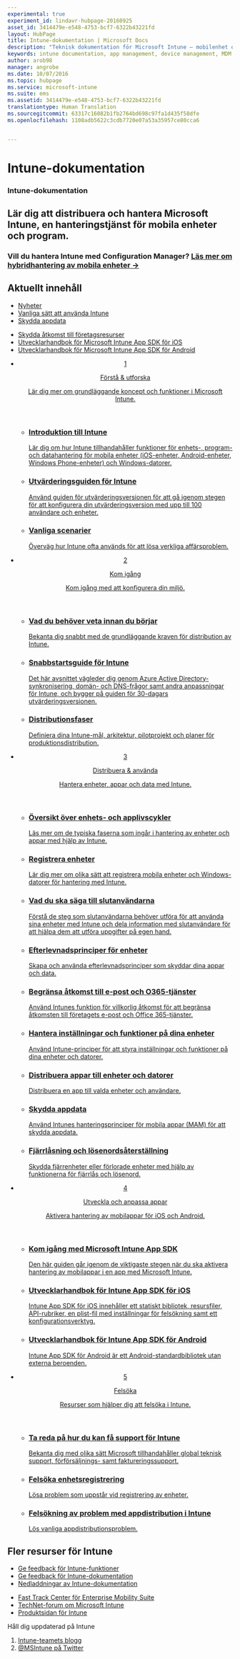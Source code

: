 ```yaml
---
experimental: true
experiment_id: lindavr-hubpage-20160925
asset_id: 3414479e-e548-4753-bcf7-6322b43221fd
layout: HubPage
title: Intune-dokumentation | Microsoft Docs
description: "Teknisk dokumentation för Microsoft Intune – mobilenhet och programhantering"
keywords: intune documentation, app management, device management, MDM documentation, MAM documentation
author: arob98
manager: angrobe
ms.date: 10/07/2016
ms.topic: hubpage
ms.service: microsoft-intune
ms.suite: ems
ms.assetid: 3414479e-e548-4753-bcf7-6322b43221fd
translationtype: Human Translation
ms.sourcegitcommit: 63317c16082b1fb2764bd698c97fa1d435f58dfe
ms.openlocfilehash: 1108adb5622c3cdb7720e07a53a35957ce80cca6


---
```

# Intune-dokumentation
<article id="main">
    <section id="hero-content">
      <h1>Intune-dokumentation</h1>
      <h2>Lär dig att distribuera och hantera Microsoft Intune, en hanteringstjänst för mobila enheter och program.</h2>
      <h3>Vill du hantera Intune med Configuration Manager? <a href="https://docs.microsoft.com/en-us/sccm/mdm/understand/hybrid-mobile-device-management" target="_blank">Läs mer om hybridhantering av mobila enheter &rarr;</a></h3>
    </section>
    <section id="featured" class="container">
      <h2 class="section-heading"><span class="icon icon-warning"></span> Aktuellt innehåll</h2>
      <div class="features row">
        <ul class="column column-half">
          <li><a href="/intune/whats-new/whats-new-in-microsoft-intune">Nyheter</a></li>
          <li><a href="/intune/understand-explore/common-ways-to-use-intune">Vanliga sätt att använda Intune</a></li>
          <li><a href="/intune/deploy-use/protect-app-data-using-mobile-app-management-policies-with-microsoft-intune">Skydda appdata</a></li>
        </ul>
        <ul class="column column-half">
          <li><a href="/intune/deploy-use/restrict-access-based-on-device-network-app-risk">Skydda åtkomst till företagsresurser</a></li>
          <li><a href="/intune/develop/intune-app-sdk-ios">Utvecklarhandbok för Microsoft Intune App SDK för iOS</a></li>
          <li><a href="/intune/develop/intune-app-sdk-android">Utvecklarhandbok för Microsoft Intune App SDK för Android</a></li>
        </ul>
      </div>
    </section>
    <div id="journeys">
      <section class="container">
        <!-- <h2 class="section-heading"><span class="icon icon-inheritance"></span> Stages</h2> -->
        <ul class="journeys-list">
          <li class="journey-step">
            <header class="journey-step-header row">
              <a href="/intune/understand-explore/introduction-to-microsoft-intune">
                <div class="title column-third">
                  <span class="step-number">1</span>
                  <p>Förstå &amp; utforska</p>
                </div>
                <p class="description column-two-thirds">Lär dig mer om grundläggande koncept och funktioner i Microsoft Intune.
                </p>
              </a>
            </header>
            <section class="journey-step-elements content">
              <ul class="row">
                <li class="column-third">
                  <a href="/intune/understand-explore/introduction-to-microsoft-intune">
                    <h3>Introduktion till Intune</h3>
                    <p>Lär dig om hur Intune tillhandahåller funktioner för enhets-, program- och datahantering för mobila enheter (iOS-enheter, Android-enheter, Windows Phone-enheter) och Windows-datorer.</p>
                  </a>
                </li>
                <li class="column-third">
                  <a href="/intune/understand-explore/get-started-with-a-30-day-trial-of-microsoft-intune">
                    <h3>Utvärderingsguiden för Intune</h3>
                    <p>Använd guiden för utvärderingsversionen för att gå igenom stegen för att konfigurera din utvärderingsversion med upp till 100 användare och enheter.</p>
                  </a>
                </li>
                <li class="column-third">
                  <a href="/intune/understand-explore/common-ways-to-use-intune">
                    <h3>Vanliga scenarier</h3>
                    <p>Överväg hur Intune ofta används för att lösa verkliga affärsproblem.</p>
                  </a>
                </li>
              </ul>
            </section>
          </li>
          <li class="journey-step">
            <header class="journey-step-header row">
              <a href="/intune/get-started/what-to-know-before-you-start-microsoft-intune">
                <div class="title column-third">
                  <span class="step-number">2</span>
                  <p>Kom igång</p>
                </div>
                <p class="description column-two-thirds">Kom igång med att konfigurera din miljö.
                </p>
              </a>
            </header>
            <section class="journey-step-elements content">
              <ul class="row">
                <li class="column-third">
                  <a href="/intune/get-started/what-to-know-before-you-start-microsoft-intune">
                    <h3>Vad du behöver veta innan du börjar</h3>
                    <p>Bekanta dig snabbt med de grundläggande kraven för distribution av Intune.</p>
                  </a>
                </li>
                <li class="column-third">
                  <a href="/intune/get-started/start-with-a-paid-subscription-to-microsoft-intune">
                    <h3>Snabbstartsguide för Intune</h3>
                    <p>Det här avsnittet vägleder dig genom Azure Active Directory-synkronisering, domän- och DNS-frågor samt andra anpassningar för Intune, och bygger på guiden för 30-dagars utvärderingsversionen.</p>
                  </a>
                </li>
                <li class="column-third">
                  <a href="/intune/get-started/rollout-phases-for-microsoft-intune-deployment">
                    <h3>Distributionsfaser</h3>
                    <p>Definiera dina Intune-mål, arkitektur, pilotprojekt och planer för produktionsdistribution.</p>
                  </a>
                </li>
              </ul>
            </section>
          </li>
          <li class="journey-step">
            <header class="journey-step-header row">
              <a href="/intune/deploy-use/overview-of-device-and-app-lifecycles-in-microsoft-intune">
                <div class="title column-third">
                  <span class="step-number">3</span>
                  <p>Distribuera &amp; använda</p>
                </div>
                <p class="description column-two-thirds">Hantera enheter, appar och data med Intune.
                </p>
              </a>
            </header>
            <section class="journey-step-elements content">
              <ul class="row">
                <li class="column-third">
                  <a href="/intune/deploy-use/overview-of-device-and-app-lifecycles-in-microsoft-intune">
                    <h3>Översikt över enhets- och applivscykler</h3>
                    <p>Läs mer om de typiska faserna som ingår i hantering av enheter och appar med hjälp av Intune.</p>
                  </a>
                </li>
                <li class="column-third">
                  <a href="/intune/deploy-use/enroll-devices-in-microsoft-intune">
                    <h3>Registrera enheter</h3>
                    <p>Lär dig mer om olika sätt att registrera mobila enheter och Windows-datorer för hantering med Intune.</p>
                  </a>
                </li>
                <li class="column-third">
                  <a href="/intune/deploy-use/what-to-tell-your-end-users-about-using-microsoft-intune">
                    <h3>Vad du ska säga till slutanvändarna</h3>
                    <p>Förstå de steg som slutanvändarna behöver utföra för att använda sina enheter med Intune och dela information med slutanvändare för att hjälpa dem att utföra uppgifter på egen hand.</p>
                  </a>
                </li>
              </ul>
          <ul class="row">
                <li class="column-third">
                  <a href="/intune/deploy-use/introduction-to-device-compliance-policies-in-microsoft-intune">
                    <h3>Efterlevnadsprinciper för enheter</h3>
                    <p>Skapa och använda efterlevnadsprinciper som skyddar dina appar och data.</p>
                  </a>
                </li>
                <li class="column-third">
                  <a href="/intune/deploy-use/restrict-access-to-email-and-o365-services-with-microsoft-intune">
                    <h3>Begränsa åtkomst till e-post och O365-tjänster</h3>
                    <p>Använd Intunes funktion för villkorlig åtkomst för att begränsa åtkomsten till företagets e-post och Office 365-tjänster.</p>
                  </a>
                </li>
                <li class="column-third">
                  <a href="/intune/deploy-use/manage-settings-and-features-on-your-devices-with-microsoft-intune-policies">
                    <h3>Hantera inställningar och funktioner på dina enheter</h3>
                    <p>Använd Intune-principer för att styra inställningar och funktioner på dina enheter och datorer.</p>
                  </a>
                </li>
              </ul>
                <ul class="row">
                <li class="column-third">
                  <a href="/intune/deploy-use/deploy-apps-in-microsoft-intune">
                    <h3>Distribuera appar till enheter och datorer</h3>
                    <p>Distribuera en app till valda enheter och användare.</p>
                  </a>
                </li>
                <li class="column-third">
                  <a href="/intune/deploy-use/protect-app-data-using-mobile-app-management-policies-with-microsoft-intune">
                    <h3>Skydda appdata</h3>
                    <p>Använd Intunes hanteringsprinciper för mobila appar (MAM) för att skydda appdata.</p>
                  </a>
                </li>
                <li class="column-third">
                  <a href="/intune/deploy-use/use-remote-lock-and-passcode-reset-in-microsoft-intune">
                    <h3>Fjärrlåsning och lösenordsåterställning</h3>
                    <p>Skydda fjärrenheter eller förlorade enheter med hjälp av funktionerna för fjärrlås och lösenord.</p>
                  </a>
                </li>
              </ul>
        </section>
          </li>
          <li class="journey-step">
            <header class="journey-step-header row">
              <a href="/intune/develop/intune-app-sdk">
                <div class="title column-third">
                  <span class="step-number">4</span>
                  <p>Utveckla och anpassa appar</p>
                </div>
                <p class="description column-two-thirds">Aktivera hantering av mobilappar för iOS och Android.</p>
              </a>
            </header>
            <section class="journey-step-elements content">
              <ul class="row">
                <li class="column-third">
                  <a href="/intune/develop/intune-app-sdk-get-started">
                    <h3>Kom igång med Microsoft Intune App SDK</h3>
                    <p>Den här guiden går igenom de viktigaste stegen när du ska aktivera hantering av mobilappar i en app med Microsoft Intune.</p>
                  </a>
                </li>
                <li class="column-third">
                  <a href="/intune/develop/intune-app-sdk-ios">
                    <h3>Utvecklarhandbok för Intune App SDK för iOS</h3>
                    <p>Intune App SDK för iOS innehåller ett statiskt bibliotek, resursfiler, API-rubriker, en plist-fil med inställningar för felsökning samt ett konfigurationsverktyg.</p>
                  </a>
                </li>
                <li class="column-third">
                  <a href="/intune/develop/intune-app-sdk-android">
                    <h3>Utvecklarhandbok för Intune App SDK för Android</h3>
                    <p>Intune App SDK för Android är ett Android-standardbibliotek utan externa beroenden.</p>
                  </a>
                </li>
              </ul>
            </section>
            </li>
      <li class="journey-step">
            <header class="journey-step-header row">
              <a href="/intune/troubleshoot/how-to-get-support-for-microsoft-intune">
                <div class="title column-third">
                  <span class="step-number">5</span>
                  <p>Felsöka</p>
                </div>
                <p class="description column-two-thirds">Resurser som hjälper dig att felsöka i Intune.</p>
              </a>
            </header>
            <section class="journey-step-elements content">
              <ul class="row">
                <li class="column-third">
                  <a href="/intune/troubleshoot/how-to-get-support-for-microsoft-intune">
                    <h3>Ta reda på hur du kan få support för Intune</h3>
                    <p>Bekanta dig med olika sätt Microsoft tillhandahåller global teknisk support, förförsäljnings- samt faktureringssupport.</p>
                  </a>
                </li>
                <li class="column-third">
                  <a href="/intune/troubleshoot/troubleshoot-device-enrollment-in-intune">
                    <h3>Felsöka enhetsregistrering</h3>
                    <p>Lösa problem som uppstår vid registrering av enheter.</p>
                  </a>
                </li>
                <li class="column-third">
                  <a href="/intune/troubleshoot/troubleshoot-app-deployment-problems-in-microsoft-intune">
                    <h3>Felsökning av problem med appdistribution i Intune</h3>
                    <p>Lös vanliga appdistributionsproblem.</p>
                  </a>
                </li>
              </ul>
            </section>
          </li>
        </ul>
      </section>
    </div>
    <div class="section-border">
      <section class="resources container">
      <h2 class="section-heading"><span class="icon icon-note"></span>Fler resurser för Intune</h2>
      <div class="resource-list row">
          <ul class="column-half">
          <li><a href="https://microsoftintune.uservoice.com/" target="_blank">Ge feedback för Intune-funktioner</a></li>
          <li><a href="https://microsoftintune.uservoice.com/forums/297408-issues/category/113871-documentation" target="_blank">Ge feedback för Intune-dokumentation</a></li>
          <li><a href="https://gallery.technet.microsoft.com/site/search?f%5B0%5D.Type=User&f%5B0%5D.Value=ECM%20Docs%20Team%20-%20MSFT" target="_blank">Nedladdningar av Intune-dokumentation</a></li>
          </ul>
          <ul class="column-half">
          <li><a href="/enterprise-mobility/solutions/fasttrack-center-benefit-for-enterprise-mobility-suite-ems" target="_blank">Fast Track Center för Enterprise Mobility Suite</a></li>
          <li><a href="https://social.technet.microsoft.com/Forums/en-US/home?category=microsoftintune&filter=alltypes&sort=lastpostdesc" target="_blank">TechNet-forum om Microsoft Intune</a></li>
          <li><a href="https://www.microsoft.com/en-us/server-cloud/products/microsoft-intune/default.aspx" target="_blank">Produktsidan för Intune</a></li>
          </ul>
      </div>
      </section>
    </div>
    <aside class="alert alert-social">
      <p>Håll dig uppdaterad på Intune</p>
      <ol class="action-list">
        <li><a href="https://blogs.technet.com/b/microsoftintune/" target="_blank" class="button-bordered button-translucent">Intune-teamets blogg</a></li>
        <li><a href="https://twitter.com/msintune/" target="_blank" class="button-bordered button-translucent">@MSIntune på Twitter</a></li>
      </ol>
    </aside>
</article>



<!--HONumber=Oct16_HO2-->


